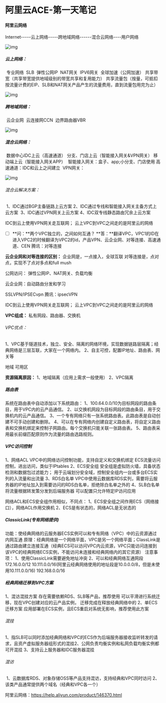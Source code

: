 # 阿里云ACE-第一天笔记

#### 阿里云网络

Internet-----云上网络-----跨地域网络------混合云网络----用户网络

 ![img](https://help-static-aliyun-doc.aliyuncs.com/assets/img/zh-CN/0808195951/p76038.png) 

##### 云上网络：

​	专业网络
​	SLB
​	弹性公网IP
​	NAT网关
​	IPV6网关
​	全球加速（公网加速）
​	共享带宽（共享带宽提供地域级别的带宽共享和复用能力）
​	共享流量包（按量，可抵扣按流量计费的EIP、SLB和NAT网关产品产生的流量费用，直到流量包用完为止）

 ![img](https://help-static-aliyun-doc.aliyuncs.com/assets/img/zh-CN/1808195951/p76110.png) 

##### 跨地域网络：

​	云企业网
​	云连接网CCN
​	边界路由器VBR

 ![img](https://help-static-aliyun-doc.aliyuncs.com/assets/img/zh-CN/1808195951/p76305.png) 

##### 混合云网络：

​	数据中心IDC上云（高速通道）
​	分支、门店上云（智能接入网关&VPN网关）
​	移动端上云（智能接入网关APP）
​	智能接入网关：盒子、app;小分支、门店使用
​	高速通道：IDC和云上之间建立
​	VPN网关：

 ![img](https://help-static-aliyun-doc.aliyuncs.com/assets/img/zh-CN/1808195951/p76143.png)  

###### 	混合云解决方案：

​	1、IDC通过BGP主备链路上云方案
​	2、IDC通过专线和智能接入网关主备方式上云方案
​	3、IDC通过VPN网关上云方案
​	4、IDC双专线静态路由冗余上云方案

IDC到云上使用VPN网关走互联网；
云上VPC到VPC之间走的是阿里云的网络

- [ ] **问：**两个VPC独立的，之间如何互通？
  **答：**翻译VPC，VPC1的ID在进入VPC2的时候翻译为VPC2的id，产品VPN、云企业网、对等连接、高速通道、CEN		腾讯：对等连接

**云企业网和对等连接的区别：**
企业网是，一点接入，全球互联
对等连接是，点对点，实现不了点对多点和full mush

公网访问：
弹性公网IP、NAT网关、负载均衡

云企业网：自动路由分发和学习

SSLVPN/IPSECvpn      腾讯：ipsecVPN

IDC到云上使用VPN网关走互联网；
云上VPC到VPC之间走的是阿里云的网络

**VPC组成：**
私有网段、路由器、交换机

###### VPC优点：

1、VPC基于隧道技术，独立、安全、隔离的网络环境，实现数据链路层隔离；经典网络是三层互联，大家在一个网络内。
2、自主可控，配置IP地址、路由表、网关等

地域
可用区

**资源隔离原因：**
1、地域隔离（应用上需求一般使用）
2、VPC隔离

##### 路由表

系统在路由表中自动添加以下系统路由：
1、100.64.0.0/10为目标网段的路由条目，用于VPC内的云产品通信。
2、以交换机网段为目标网段的路由条目，用于交换机内的云产品通信。
3、一个专有网络只有一张系统路由表。此路由表是自动创建不可手动创建和删除。
4、可以在专有网络内创建自定义路由表，将自定义路由表和交换机绑定来控制子网路由。每个交换机只能关联一张路由表。
5、路由表采用最长前缀匹配原则作为流量的路由选路规则。

##### VPC访问控制

1、网络ACL
	VPC中的网络访问控制功能，支持自定义和交换机绑定
	ECS流量访问控制，进出访问，类似于IPtables
2、ECS安全组
	安全组是虚拟防火墙，具备状态检测和数据包过滤能力；
	用于云端划分安全域，控制安全组内一台或多台ECS实列的入流量和出流量
3、RDS白名单
	VPC中使用云数据库RDS实列，需要将云服务器的IP地址加入到需要访问的RDS白名单，拒绝除白名单之外的
4、SLB白名单
	将流量根据转发策分发到后端服务器
	可以配置只允许特定IP访问应用

网络ACL和ECS安全组作用相似，不同点：
1、ECS安全组之间作用ECS（网络接口），网络ACL作用交换机
2、ECS是有状态的，网络ACL是无状态的

##### ClassicLink(专有网络提供)

功能：使经典网络的云服务器ECS实例可以和专有网络（VPC）中的云资源通过内网互通
原理：经典网络是一个网络平面，VPC是另一个网络平面；ClassLink是通过路由建立连接互通（经典ECS可以访问VPC内云资源，VPC只能访问连接到该VPC的经典网络ECS实例，不能访问未连接和经典网络内的其它资源）
注意事项：
1、使用ClassicLink需要避免地址冲突
2、可以和经典网络互通网段
	172.16.0.0/12
	10.111.0.0/16(阿里云经典网络使用的地址段是10.0.0.0/8，但是未使用10.111.0.0/16)
	192.168.0.0/16

##### 经典网络迁移到VPC方案

1、混访混挂方案
	存在需要依赖RDS、SLB等产品，推荐使用
	可以平滑进行系统迁移，现在VPC创建对应的云产品实例，
	迁移完成在释放经典网络中的
2、单ECS迁移方案
	应用部署在ECS实例，且ECS重启对系统无影响，推荐使用此方案

###### 混挂

​	1、指SLB可以同时添加经典网络和VPC的ECS作为后端服务器接收监听转发的请求，且资产虚拟服务器组形式的混挂
​	2、公网负责均衡实例和私网负载均衡实例都可开混挂
​	3、支持云上服务器和IDC服务器混挂

###### 混访

​	1、云数据库RDS、对象存储OSS等产品支持混访，支持经典和VPC同时访问
​	2、该类产品通常提供两个域名（经典和VPC各一个）

阿里云网络：https://help.aliyun.com/product/146370.html



